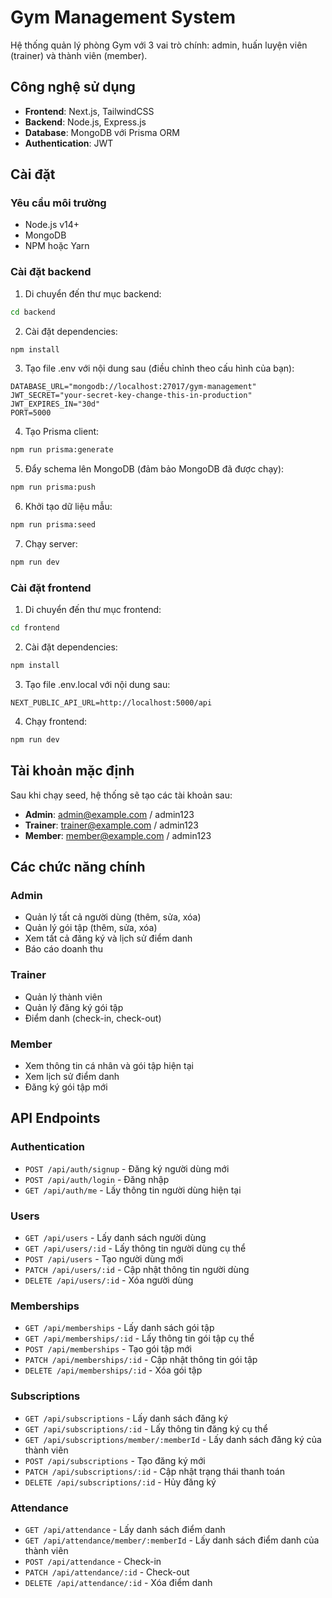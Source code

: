 # Gym Management System

Hệ thống quản lý phòng Gym với 3 vai trò chính: admin, huấn luyện viên (trainer) và thành viên (member).

## Công nghệ sử dụng

- **Frontend**: Next.js, TailwindCSS
- **Backend**: Node.js, Express.js
- **Database**: MongoDB với Prisma ORM
- **Authentication**: JWT

## Cài đặt

### Yêu cầu môi trường

- Node.js v14+
- MongoDB
- NPM hoặc Yarn

### Cài đặt backend

1. Di chuyển đến thư mục backend:

```bash
cd backend
```

2. Cài đặt dependencies:

```bash
npm install
```

3. Tạo file .env với nội dung sau (điều chỉnh theo cấu hình của bạn):

```
DATABASE_URL="mongodb://localhost:27017/gym-management"
JWT_SECRET="your-secret-key-change-this-in-production"
JWT_EXPIRES_IN="30d"
PORT=5000
```

4. Tạo Prisma client:

```bash
npm run prisma:generate
```

5. Đẩy schema lên MongoDB (đảm bảo MongoDB đã được chạy):

```bash
npm run prisma:push
```

6. Khởi tạo dữ liệu mẫu:

```bash
npm run prisma:seed
```

7. Chạy server:

```bash
npm run dev
```

### Cài đặt frontend

1. Di chuyển đến thư mục frontend:

```bash
cd frontend
```

2. Cài đặt dependencies:

```bash
npm install
```

3. Tạo file .env.local với nội dung sau:

```
NEXT_PUBLIC_API_URL=http://localhost:5000/api
```

4. Chạy frontend:

```bash
npm run dev
```

## Tài khoản mặc định

Sau khi chạy seed, hệ thống sẽ tạo các tài khoản sau:

- **Admin**: admin@example.com / admin123
- **Trainer**: trainer@example.com / admin123
- **Member**: member@example.com / admin123

## Các chức năng chính

### Admin
- Quản lý tất cả người dùng (thêm, sửa, xóa)
- Quản lý gói tập (thêm, sửa, xóa)
- Xem tất cả đăng ký và lịch sử điểm danh
- Báo cáo doanh thu

### Trainer
- Quản lý thành viên
- Quản lý đăng ký gói tập
- Điểm danh (check-in, check-out)

### Member
- Xem thông tin cá nhân và gói tập hiện tại
- Xem lịch sử điểm danh
- Đăng ký gói tập mới

## API Endpoints

### Authentication
- `POST /api/auth/signup` - Đăng ký người dùng mới
- `POST /api/auth/login` - Đăng nhập
- `GET /api/auth/me` - Lấy thông tin người dùng hiện tại

### Users
- `GET /api/users` - Lấy danh sách người dùng
- `GET /api/users/:id` - Lấy thông tin người dùng cụ thể
- `POST /api/users` - Tạo người dùng mới
- `PATCH /api/users/:id` - Cập nhật thông tin người dùng
- `DELETE /api/users/:id` - Xóa người dùng

### Memberships
- `GET /api/memberships` - Lấy danh sách gói tập
- `GET /api/memberships/:id` - Lấy thông tin gói tập cụ thể
- `POST /api/memberships` - Tạo gói tập mới
- `PATCH /api/memberships/:id` - Cập nhật thông tin gói tập
- `DELETE /api/memberships/:id` - Xóa gói tập

### Subscriptions
- `GET /api/subscriptions` - Lấy danh sách đăng ký
- `GET /api/subscriptions/:id` - Lấy thông tin đăng ký cụ thể
- `GET /api/subscriptions/member/:memberId` - Lấy danh sách đăng ký của thành viên
- `POST /api/subscriptions` - Tạo đăng ký mới
- `PATCH /api/subscriptions/:id` - Cập nhật trạng thái thanh toán
- `DELETE /api/subscriptions/:id` - Hủy đăng ký

### Attendance
- `GET /api/attendance` - Lấy danh sách điểm danh
- `GET /api/attendance/member/:memberId` - Lấy danh sách điểm danh của thành viên
- `POST /api/attendance` - Check-in
- `PATCH /api/attendance/:id` - Check-out
- `DELETE /api/attendance/:id` - Xóa điểm danh 